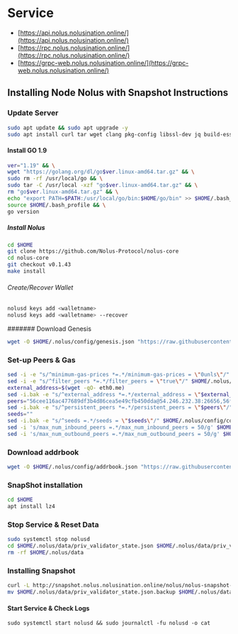 # Service

* [https://api.nolus.nolusination.online/](https://api.nolus.nolusination.online/)
* [https://rpc.nolus.nolusination.online/](https://rpc.nolus.nolusination.online/)
* [https://grpc-web.nolus.nolusination.online/](https://grpc-web.nolus.nolusination.online/)



## Installing Node Nolus with Snapshot Instructions

### Update Server
```bash
sudo apt update && sudo apt upgrade -y
sudo apt install curl tar wget clang pkg-config libssl-dev jq build-essential bsdmainutils git make ncdu gcc git jq chrony liblz4-tool -y
```
#### Install GO 1.9
```bash
ver="1.19" && \
wget "https://golang.org/dl/go$ver.linux-amd64.tar.gz" && \
sudo rm -rf /usr/local/go && \
sudo tar -C /usr/local -xzf "go$ver.linux-amd64.tar.gz" && \
rm "go$ver.linux-amd64.tar.gz" && \
echo "export PATH=$PATH:/usr/local/go/bin:$HOME/go/bin" >> $HOME/.bash_profile && \
source $HOME/.bash_profile && \
go version
```

##### Install Nolus
```bash
cd $HOME
git clone https://github.com/Nolus-Protocol/nolus-core
cd nolus-core
git checkout v0.1.43
make install
```

###### Create/Recover Wallet
```bash
nolusd keys add <walletname>
nolusd keys add <walletname> --recover
```
####### Download Genesis
```bash
wget -O $HOME/.nolus/config/genesis.json "https://raw.githubusercontent.com/Nolus-Protocol/nolus-networks/main/testnet/nolus-rila/genesis.json"
```
### Set-up Peers & Gas
```bash
sed -i -e "s/^minimum-gas-prices *=.*/minimum-gas-prices = \"0unls\"/" $HOME/.nolus/config/app.toml
sed -i -e "s/^filter_peers *=.*/filter_peers = \"true\"/" $HOME/.nolus/config/config.toml
external_address=$(wget -qO- eth0.me) 
sed -i.bak -e "s/^external_address *=.*/external_address = \"$external_address:26656\"/" $HOME/.nolus/config/config.toml
peers="56cee116ac477689df3b4d86cea5e49cfb450dda@54.246.232.38:26656,56f14005119e17ffb4ef3091886e6f7efd375bfd@34.241.107.0:26656,7f26067679b4323496319fda007a279b52387d77@63.35.222.83:26656,7f4a1876560d807bb049b2e0d0aa4c60cc83aa0a@63.32.88.49:26656,3889ba7efc588b6ec6bdef55a7295f3dd559ebd7@3.249.209.26:26656,de7b54f988a5d086656dcb588f079eb7367f6033@34.244.137.169:26656"
sed -i.bak -e "s/^persistent_peers *=.*/persistent_peers = \"$peers\"/" $HOME/.nolus/config/config.toml
seeds=""
sed -i.bak -e "s/^seeds =.*/seeds = \"$seeds\"/" $HOME/.nolus/config/config.toml
sed -i 's/max_num_inbound_peers =.*/max_num_inbound_peers = 50/g' $HOME/.nolus/config/config.toml
sed -i 's/max_num_outbound_peers =.*/max_num_outbound_peers = 50/g' $HOME/.nolus/config/config.toml
```

### Download addrbook 
```bash
wget -O $HOME/.nolus/config/addrbook.json "https://raw.githubusercontent.com/obajay/nodes-Guides/main/Nolus/addrbook.json"
```

### SnapShot installation
```bash
cd $HOME
apt install lz4
```
### Stop Service & Reset Data
```bash
sudo systemctl stop nolusd
cd $HOME/.nolus/data/priv_validator_state.json $HOME/.nolus/data/priv_validator_state.json.backup
rm -rf $HOME/.nolus/data
```

### Installing Snapshot
```bash
curl -L http://snapshot.nolus.nolusination.online/nolus/nolus-snapshot-20230304.tar.lz4 | tar -Ilz4 -xf - -C $HOME/.nolus
mv $HOME/.nolus/data/priv_validator_state.json.backup $HOME/.nolus/data/priv_validator_state.json
```

#### Start Service & Check Logs
```
sudo systemctl start nolusd && sudo journalctl -fu nolusd -o cat
```

